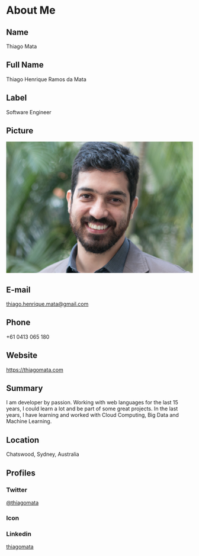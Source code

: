 # About Me

## Name

Thiago Mata

## Full Name

Thiago Henrique Ramos da Mata

## Label

Software Engineer

## Picture

![photo](./images/thiago_face.jpg)

## E-mail

thiago.henrique.mata@gmail.com

## Phone

+61 0413 065 180

## Website

https://thiagomata.com

## Summary

I am developer by passion. Working with web languages for the last 15 years, I could learn a lot and be part of some great projects. In the last years, I have learning and worked with Cloud Computing, Big Data and Machine Learning.

## Location

Chatswood, Sydney, Australia

## Profiles

### Twitter

[@thiagomata](http://twitter.com/thiagomata)

### Icon

### Linkedin

[thiagomata](https://www.linkedin.com/in/thiagomata/)
